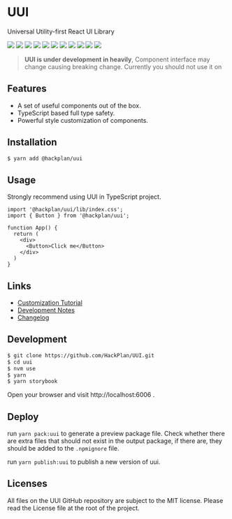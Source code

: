 # UUI

Universal Utility-first React UI Library

![](https://img.shields.io/npm/v/@hackplan/uui)
![](https://img.shields.io/github/workflow/status/HackPlan/UUI/CI)
![](https://img.shields.io/david/HackPlan/UUI)
![](https://img.shields.io/david/dev/HackPlan/UUI)
![](https://img.shields.io/bundlephobia/minzip/@hackplan/uui)
![](https://img.shields.io/npm/dm/@hackplan/uui)
![](https://img.shields.io/github/contributors/HackPlan/UUI)
![](https://img.shields.io/github/issues-pr-raw/HackPlan/UUI)
![](https://img.shields.io/github/issues-raw/HackPlan/UUI)
![](https://img.shields.io/github/languages/top/HackPlan/UUI)
![](https://img.shields.io/github/license/HackPlan/UUI)

> **UUI is under development in heavily**, Component interface may change causing breaking change. Currently you should not use it on

## Features

* A set of useful components out of the box.
* TypeScript based full type safety.
* Powerful style customization of components.

## Installation

```bash
$ yarn add @hackplan/uui
```

## Usage

Strongly recommend using UUI in TypeScript project.

```tsx
import '@hackplan/uui/lib/index.css';
import { Button } from '@hackplan/uui';

function App() {
  return (
    <div>
      <Button>Click me</Button>
    </div>
  )
}
```

## Links

* [Customization Tutorial](https://uui.cool/?path=/docs/customize-tutorial--demo-stepper)
* [Development Notes](https://github.com/HackPlan/UUI/blob/master/DEVNOTES.md)
* [Changelog](https://github.com/HackPlan/UUI/blob/master/CHANGELOG.md)

## Development

```bash
$ git clone https://github.com/HackPlan/UUI.git
$ cd uui
$ nvm use
$ yarn
$ yarn storybook
```

Open your browser and visit http://localhost:6006 .

## Deploy

run `yarn pack:uui` to generate a preview package file.
Check whether there are extra files that should not exist in the output package, if there are, they should be added to the `.npmignore` file.

run `yarn publish:uui` to publish a new version of uui.

## Licenses

All files on the UUI GitHub repository are subject to the MIT license. Please read the License file at the root of the project.
